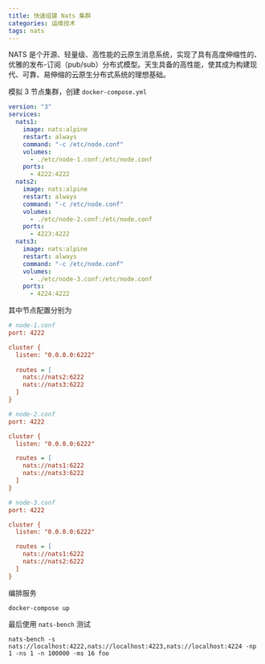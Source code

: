 ```yaml
---
title: 快速组建 Nats 集群
categories: 运维技术
tags: nats
---
```


NATS 是个开源、轻量级、高性能的云原生消息系统，实现了具有高度伸缩性的、优雅的发布-订阅（pub/sub）分布式模型。天生具备的高性能，使其成为构建现代、可靠、易伸缩的云原生分布式系统的理想基础。

<!-- more -->

模拟 3 节点集群，创建 `docker-compose.yml`

```yml
version: "3"
services:
  nats1:
    image: nats:alpine
    restart: always
    command: "-c /etc/node.conf"
    volumes:
      - ./etc/node-1.conf:/etc/node.conf
    ports:
      - 4222:4222
  nats2:
    image: nats:alpine
    restart: always
    command: "-c /etc/node.conf"
    volumes:
      - ./etc/node-2.conf:/etc/node.conf
    ports:
      - 4223:4222
  nats3:
    image: nats:alpine
    restart: always
    command: "-c /etc/node.conf"
    volumes:
      - ./etc/node-3.conf:/etc/node.conf
    ports:
      - 4224:4222
```

其中节点配置分别为

```ini
# node-1.conf
port: 4222

cluster {
  listen: "0.0.0.0:6222"
    
  routes = [
    nats://nats2:6222
    nats://nats3:6222
  ]
}

# node-2.conf
port: 4222

cluster {
  listen: "0.0.0.0:6222"

  routes = [
    nats://nats1:6222
    nats://nats3:6222
  ]
}

# node-3.conf
port: 4222

cluster {
  listen: "0.0.0.0:6222"

  routes = [
    nats://nats1:6222
    nats://nats2:6222
  ]
}
```

编排服务

```shell
docker-compose up
```

最后使用 `nats-bench` 测试

```shell
nats-bench -s nats://localhost:4222,nats://localhost:4223,nats://localhost:4224 -np 1 -ns 1 -n 100000 -ms 16 foo
```
